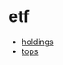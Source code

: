 # etf

- [holdings](/bot/reference/telegram/etf/holdings)
- [tops](/bot/reference/telegram/etf/tops)
